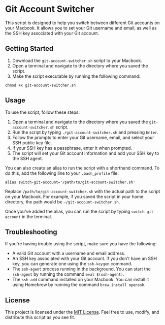 # Git Account Switcher

This script is designed to help you switch between different Git accounts on your Macbook. It allows you to set your Git username and email, as well as the SSH key associated with your Git account.

## Getting Started

1. Download the `git-account-switcher.sh` script to your Macbook.
2. Open a terminal and navigate to the directory where you saved the script.
3. Make the script executable by running the following command:
```
chmod +x git-account-switcher.sh
```

## Usage

To use the script, follow these steps:

1. Open a terminal and navigate to the directory where you saved the `git-account-switcher.sh` script.
2. Run the script by typing `./git-account-switcher.sh` and pressing `Enter`.
3. Follow the prompts to enter your Git username, email, and select your SSH public key file.
4. If your SSH key has a passphrase, enter it when prompted.
5. The script will set your Git account information and add your SSH key to the SSH agent.

You can also create an alias to run the script with a shorthand command. To do this, add the following line to your `.bash_profile` file:
```
alias switch-git-account='/path/to/git-account-switcher.sh'
```

Replace `/path/to/git-account-switcher.sh` with the actual path to the script on your Macbook. For example, if you saved the script in your home directory, the path would be `~/git-account-switcher.sh`.

Once you've added the alias, you can run the script by typing `switch-git-account` in the terminal.

## Troubleshooting

If you're having trouble using the script, make sure you have the following:

- A valid Git account with a username and email address.
- An SSH key associated with your Git account. If you don't have an SSH key, you can generate one using the `ssh-keygen` command.
- The `ssh-agent` process running in the background. You can start the `ssh-agent` by running the command `eval $(ssh-agent)`.
- The `ssh-add` command installed on your Macbook. You can install it using Homebrew by running the command `brew install openssh`.

## License

This project is licensed under the [MIT License](https://github.com/yourusername/git-account-switcher/blob/master/LICENSE). Feel free to use, modify, and distribute this script as you see fit.
